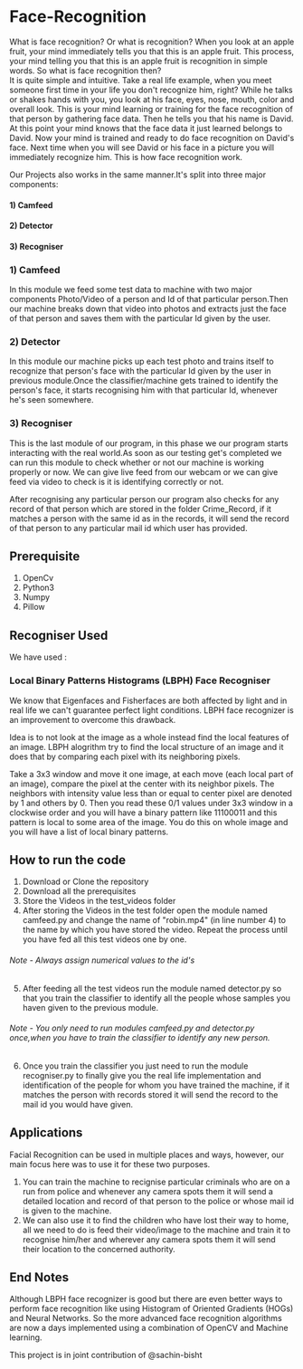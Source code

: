 # Face-Recognition

What is face recognition? Or what is recognition? When you look at an apple fruit, your mind immediately tells you that this is an apple fruit. This process, your mind telling you that this is an apple fruit is recognition in simple words. So what is face recognition then? <br/>
It is quite simple and intuitive. Take a real life example, when you meet someone first time in your life you don't recognize him, right? While he talks or shakes hands with you, you look at his face, eyes, nose, mouth, color and overall look. This is your mind learning or training for the face recognition of that person by gathering face data. Then he tells you that his name is David. At this point your mind knows that the face data it just learned belongs to David. Now your mind is trained and ready to do face recognition on David's face. Next time when you will see David or his face in a picture you will immediately recognize him. This is how face recognition work.

Our Projects also works in the same manner.It's split into three major components:
#### 1) Camfeed
#### 2) Detector
#### 3) Recogniser

### 1) Camfeed
In this module we feed some test data to machine with two major components Photo/Video of a person and Id of that particular person.Then our machine breaks down that video into photos and extracts just the face of that person and saves them with the particular Id given by the user.

### 2) Detector
In this module our machine picks up each test photo and trains itself to recognize that person's face with the particular Id given by the user in previous module.Once the classifier/machine gets trained to identify the person's face, it starts recognising him with that particular Id, whenever he's seen somewhere.

### 3) Recogniser
This is the last module of our program, in this phase we our program starts interacting with the real world.As soon as our testing get's completed we can run this module to check whether or not our machine is working properly or now. We can give live feed from our webcam or we can give feed via video to check is it is identifying correctly or not.

After recognising any particular person our program also checks for any record of that person which are stored in the folder Crime_Record, if it matches a person with the same id as in the records, it will send the record of that person to any particular mail id which user has provided.

## Prerequisite
1) OpenCv
2) Python3
3) Numpy
4) Pillow

## Recogniser Used

We have used :

### Local Binary Patterns Histograms (LBPH) Face Recogniser

We know that Eigenfaces and Fisherfaces are both affected by light and in real life we can't guarantee perfect light conditions. LBPH face recognizer is an improvement to overcome this drawback.

Idea is to not look at the image as a whole instead find the local features of an image. LBPH alogrithm try to find the local structure of an image and it does that by comparing each pixel with its neighboring pixels.

Take a 3x3 window and move it one image, at each move (each local part of an image), compare the pixel at the center with its neighbor pixels. The neighbors with intensity value less than or equal to center pixel are denoted by 1 and others by 0. Then you read these 0/1 values under 3x3 window in a clockwise order and you will have a binary pattern like 11100011 and this pattern is local to some area of the image. You do this on whole image and you will have a list of local binary patterns.

## How to run the code

1) Download or Clone the repository
2) Download all the prerequisites
3) Store the Videos in the test_videos folder
4) After storing the Videos in the test folder open the module named camfeed.py and change the name of "robin.mp4" (in line number 4) to the name by which you have stored the video. Repeat the process until you have fed all this test videos one by one.
###### Note - Always assign numerical values to the id's
5) After feeding all the test videos run the module named detector.py so that you train the classifier to identify all the people whose samples you haven given to the previous module.
###### Note - You only need to run modules camfeed.py and detector.py once,when you have to train the classifier to identify any new person.
6) Once you train the classifier you just need to run the module recogniser.py to finally give you the real life implementation and identification of the people for whom you have trained the machine, if it matches the person with records stored it will send the record to the mail id you would have given.

## Applications

Facial Recognition can be used in multiple places and ways, however, our main focus here was to use it for these two purposes. <br/>

1) You can train the machine to recignise particular criminals who are on a run from police and whenever any camera spots them it will send a detailed location and record of that person to the police or whose mail id is given to the machine. <br/>
2) We can also use it to find the children who have lost their way to home, all we need to do is feed their video/image to the machine and train it to recognise him/her and wherever any camera spots them it will send their location to the concerned authority.

## End Notes

Although LBPH face recognizer is good but there are even better ways to perform face recognition like using Histogram of Oriented Gradients (HOGs) and Neural Networks. So the more advanced face recognition algorithms are now a days implemented using a combination of OpenCV and Machine learning.

This project is in joint contribution of @sachin-bisht 
